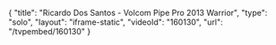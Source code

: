 {
    "title": "Ricardo Dos Santos - Volcom Pipe Pro 2013 Warrior",
    "type": "solo",
    "layout": "iframe-static",
    "videoId": "160130",
    "url": "\/tvpembed\/160130"
}
